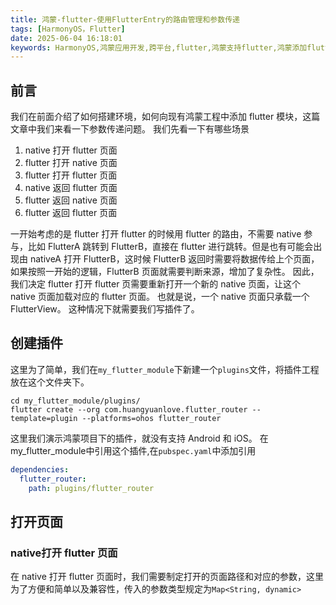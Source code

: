 ```yaml
---
title: 鸿蒙-flutter-使用FlutterEntry的路由管理和参数传递
tags: [HarmonyOS，Flutter]
date: 2025-06-04 16:18:01
keywords: HarmonyOS,鸿蒙应用开发,跨平台,flutter,鸿蒙支持flutter,鸿蒙添加flutter模块,路由管理,参数传递
---
```


## 前言
我们在前面介绍了如何搭建环境，如何向现有鸿蒙工程中添加 flutter 模块，这篇文章中我们来看一下参数传递问题。
我们先看一下有哪些场景
1. native 打开 flutter 页面
2. flutter 打开 native 页面
3. flutter 打开 flutter 页面
4. native 返回 flutter 页面
5. flutter 返回 native 页面
6. flutter 返回 flutter 页面


一开始考虑的是 flutter 打开 flutter 的时候用 flutter 的路由，不需要 native 参与，比如 FlutterA 跳转到 FlutterB，直接在 flutter 进行跳转。但是也有可能会出现由 nativeA 打开 FlutterB，这时候 FlutterB 返回时需要将数据传给上个页面，如果按照一开始的逻辑，FlutterB 页面就需要判断来源，增加了复杂性。
因此，我们决定 flutter 打开 flutter 页需要重新打开一个新的 native 页面，让这个 native 页面加载对应的 flutter 页面。
也就是说，一个 native 页面只承载一个FlutterView。
这种情况下就需要我们写插件了。

## 创建插件
这里为了简单，我们在`my_flutter_module`下新建一个`plugins`文件，将插件工程放在这个文件夹下。
``` shell
cd my_flutter_module/plugins/
flutter create --org com.huangyuanlove.flutter_router --template=plugin --platforms=ohos flutter_router
```
这里我们演示鸿蒙项目下的插件，就没有支持 Android 和 iOS。
在 my_flutter_module中引用这个插件,在`pubspec.yaml`中添加引用
``` yaml
dependencies:
  flutter_router: 
    path: plugins/flutter_router
```

## 打开页面

### native打开 flutter 页面
在 native 打开 flutter 页面时，我们需要制定打开的页面路径和对应的参数，这里为了方便和简单以及兼容性，传入的参数类型规定为`Map<String, dynamic>`
